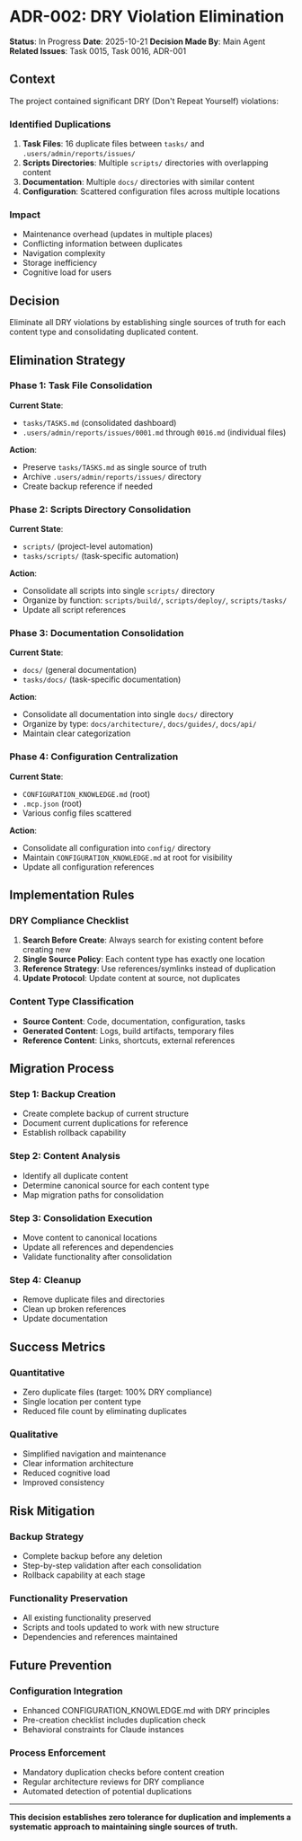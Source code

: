 # ADR-002: DRY Violation Elimination

**Status**: In Progress
**Date**: 2025-10-21
**Decision Made By**: Main Agent
**Related Issues**: Task 0015, Task 0016, ADR-001

## Context

The project contained significant DRY (Don't Repeat Yourself) violations:

### Identified Duplications
1. **Task Files**: 16 duplicate files between `tasks/` and `.users/admin/reports/issues/`
2. **Scripts Directories**: Multiple `scripts/` directories with overlapping content
3. **Documentation**: Multiple `docs/` directories with similar content
4. **Configuration**: Scattered configuration files across multiple locations

### Impact
- Maintenance overhead (updates in multiple places)
- Conflicting information between duplicates
- Navigation complexity
- Storage inefficiency
- Cognitive load for users

## Decision

Eliminate all DRY violations by establishing single sources of truth for each content type and consolidating duplicated content.

## Elimination Strategy

### Phase 1: Task File Consolidation
**Current State**:
- `tasks/TASKS.md` (consolidated dashboard)
- `.users/admin/reports/issues/0001.md` through `0016.md` (individual files)

**Action**:
- Preserve `tasks/TASKS.md` as single source of truth
- Archive `.users/admin/reports/issues/` directory
- Create backup reference if needed

### Phase 2: Scripts Directory Consolidation
**Current State**:
- `scripts/` (project-level automation)
- `tasks/scripts/` (task-specific automation)

**Action**:
- Consolidate all scripts into single `scripts/` directory
- Organize by function: `scripts/build/`, `scripts/deploy/`, `scripts/tasks/`
- Update all script references

### Phase 3: Documentation Consolidation
**Current State**:
- `docs/` (general documentation)
- `tasks/docs/` (task-specific documentation)

**Action**:
- Consolidate all documentation into single `docs/` directory
- Organize by type: `docs/architecture/`, `docs/guides/`, `docs/api/`
- Maintain clear categorization

### Phase 4: Configuration Centralization
**Current State**:
- `CONFIGURATION_KNOWLEDGE.md` (root)
- `.mcp.json` (root)
- Various config files scattered

**Action**:
- Consolidate all configuration into `config/` directory
- Maintain `CONFIGURATION_KNOWLEDGE.md` at root for visibility
- Update all configuration references

## Implementation Rules

### DRY Compliance Checklist
1. **Search Before Create**: Always search for existing content before creating new
2. **Single Source Policy**: Each content type has exactly one location
3. **Reference Strategy**: Use references/symlinks instead of duplication
4. **Update Protocol**: Update content at source, not duplicates

### Content Type Classification
- **Source Content**: Code, documentation, configuration, tasks
- **Generated Content**: Logs, build artifacts, temporary files
- **Reference Content**: Links, shortcuts, external references

## Migration Process

### Step 1: Backup Creation
- Create complete backup of current structure
- Document current duplications for reference
- Establish rollback capability

### Step 2: Content Analysis
- Identify all duplicate content
- Determine canonical source for each content type
- Map migration paths for consolidation

### Step 3: Consolidation Execution
- Move content to canonical locations
- Update all references and dependencies
- Validate functionality after consolidation

### Step 4: Cleanup
- Remove duplicate files and directories
- Clean up broken references
- Update documentation

## Success Metrics

### Quantitative
- Zero duplicate files (target: 100% DRY compliance)
- Single location per content type
- Reduced file count by eliminating duplicates

### Qualitative
- Simplified navigation and maintenance
- Clear information architecture
- Reduced cognitive load
- Improved consistency

## Risk Mitigation

### Backup Strategy
- Complete backup before any deletion
- Step-by-step validation after each consolidation
- Rollback capability at each stage

### Functionality Preservation
- All existing functionality preserved
- Scripts and tools updated to work with new structure
- Dependencies and references maintained

## Future Prevention

### Configuration Integration
- Enhanced CONFIGURATION_KNOWLEDGE.md with DRY principles
- Pre-creation checklist includes duplication check
- Behavioral constraints for Claude instances

### Process Enforcement
- Mandatory duplication checks before content creation
- Regular architecture reviews for DRY compliance
- Automated detection of potential duplications

---

**This decision establishes zero tolerance for duplication and implements a systematic approach to maintaining single sources of truth.**